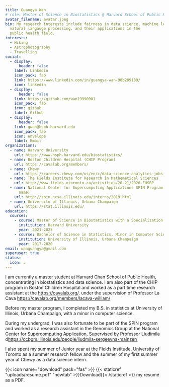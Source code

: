 ```yaml
---
title: Guangya Wan
# role: Master of Science in Biostatistics @ Harvard School of Public Health
avatar_filename: avatar.jpeg
bio: My research interests include fairness in data science, machine learning,
  natural langauge processing, and their applications in the
  public health field.
interests:
  - Hiking
  - Astrophotography
  - Travelling
social:
  - display:
      header: false
    label: Linkedin
    icon_pack: fab
    link: https://www.linkedin.com/in/guangya-wan-90b289189/
    icon: linkedin
  - display:
      header: false
    link: https://github.com/wan19990901
    icon_pack: fab
    icon: github
    label: Github
  - display:
      header: false
    link: gwan@hsph.harvard.edu
    icon_pack: fab
    icon: envelope
    label: Email
organizations:
  - name: Harvard University
    url: https://www.hsph.harvard.edu/biostatistics/
  - name: Boston Children Hospital (CHIP Program)
    url: https://cavalab.org/members/
  - name: Chewy
    url: https://careers.chewy.com/us/en/c/data-science-analytics-jobs
  - name: The Fields Institute for Research in Mathematical Sciences
    url: http://www.fields.utoronto.ca/activities/20-21/2020-FUSRP
  - name: National Center for Supercomputing Applications SPIN Program (Used Wayne as my first
      name)
    url: http://spin.ncsa.illinois.edu/interns/2019.html  
  - name: Universitu of Illinois, Urbana Champaign
    url: https://stat.illinois.edu/
education:
  courses:
    - course: Master of Science in Biostatistics with a Specialization in Data Science
      institution: Harvard University
      year: 2021-2023
    - course: Bachelor of Science in Statistics, Minor in Computer Science
      institution: University of Illinois, Urbana Champaign
      year: 2017-2020
email: wanguangya@gmail.com
superuser: true
status:
  icon: ☕️
---
```

<!--StartFragment-->

I am currently a master student at Harvard Chan School of Public Health, concentrating in biostatistics and data science.  I am also part of the CHIP program in Boston Children Hospital and worked as a part time research assistant at the <https://cavalab.org/>. under the supervision of Professor La Cava <https://cavalab.org/members/lacava-william/>

B﻿efore my master program, I completed my B.S. in statistics at University of Illinois, Urbana Champaign, with a minor in computer science. 

D﻿uring my undergrad, I was also fortunate to be part of the SPIN program and worked as a research assistant in the Genomics Group at the National Center for Supercomputing Application, Supervised by Professor Liudimila d<https://ccbgm.illinois.edu/people/liudmila-sergeevna-mainzer/>

I﻿ also spent my summer of Junior year at the Fields Institude, University of Toronto as a summer research fellow and the summer of my first summer year at Chewy as a data science intern.

<!--EndFragment-->

{{< icon name="download" pack="fas" >}} {{< staticref "uploads/resume.pdf" "newtab" >}}Download{{< /staticref >}} my resumé as a PDF.